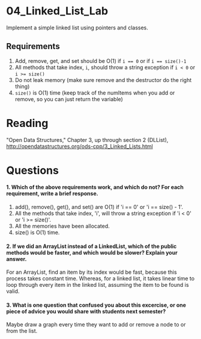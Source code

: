 04_Linked_List_Lab
==================

Implement a simple linked list using pointers and classes.

Requirements
------------

1. Add, remove, get, and set should be O(1) if `i == 0` or if `i == size()-1`
2. All methods that take index, `i`, should throw a string exception if `i < 0` or `i >= size()`
3. Do not leak memory (make sure remove and the destructor do the right thing)
4. `size()` is O(1) time (keep track of the numItems when you add or remove, so you can just return the variable)

Reading
=======
"Open Data Structures," Chapter 3, up through section 2 (DLList), http://opendatastructures.org/ods-cpp/3_Linked_Lists.html

Questions
=========

#### 1. Which of the above requirements work, and which do not? For each requirement, write a brief response.

1. add(), remove(), get(), and set() are O(1) if 'i == 0' or 'i == size() - 1'.
2. All the methods that take index, 'i', will throw a string exception if 'i < 0' or 'i >= size()'.
3. All the memories have been allocated.
4. size() is O(1) time.

#### 2. If we did an ArrayList instead of a LinkedList, which of the public methods would be faster, and which would be slower? Explain your answer.
For an ArrayList, find an item by its index would be fast, because this process takes constant time. Whereas, for a linked list, it takes linear time to loop through every
item in the linked list, assuming the item to be found is valid. 

#### 3. What is one question that confused you about this excercise, or one piece of advice you would share with students next semester?
Maybe draw a graph every time they want to add or remove a node to or from the list.

